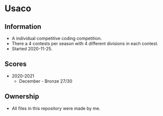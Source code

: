 # Usaco

## Information

- A individual competitive coding competition.
- There a 4 contests per season with 4 different divisions in each contest.
- Started 2020-11-25.

## Scores

- 2020-2021
  - December - Bronze 27/30

## Ownership

- All files in this repository were made by me.
